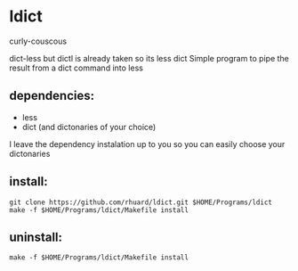 # ldict 
 curly-couscous

dict-less but dictl is already taken so its less dict
Simple program to pipe the result from a dict command into less

## dependencies:
* less
* dict (and dictonaries of your choice)

I leave the dependency instalation up to you so you can easily choose your dictonaries

## install:
```
git clone https://github.com/rhuard/ldict.git $HOME/Programs/ldict
make -f $HOME/Programs/ldict/Makefile install
```

## uninstall:
```
make -f $HOME/Programs/ldict/Makefile install
```
